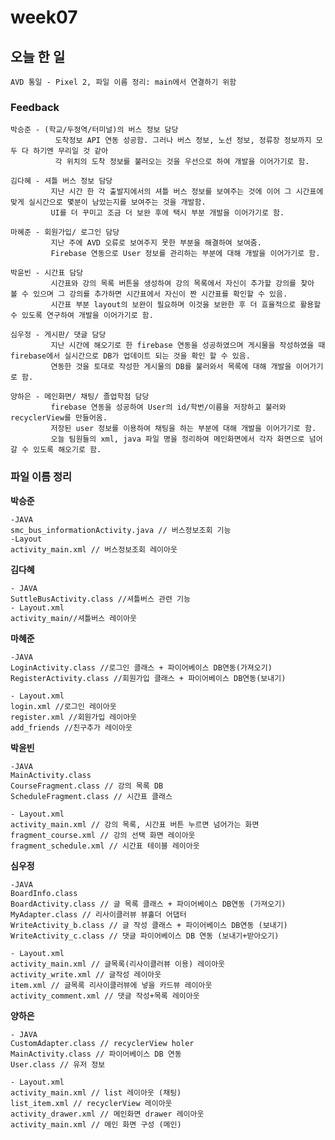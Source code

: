 # week07

## 오늘 한 일

    AVD 통일 - Pixel 2, 파일 이름 정리: main에서 연결하기 위함

### Feedback

    박승준 - (학교/두정역/터미널)의 버스 정보 담당
              도착정보 API 연동 성공함. 그러나 버스 정보, 노선 정보, 정류장 정보까지 모두 다 하기엔 무리일 것 같아 
              각 위치의 도착 정보를 불러오는 것을 우선으로 하여 개발을 이어가기로 함. 
    
    김다혜 - 셔틀 버스 정보 담당
             지난 시간 한 각 출발지에서의 셔틀 버스 정보를 보여주는 것에 이어 그 시간표에 맞게 실시간으로 몇분이 남았는지를 보여주는 것을 개발함.
             UI를 더 꾸미고 조금 더 보완 후에 택시 부분 개발을 이어가기로 함.
    
    마혜준 - 회원가입/ 로그인 담당
             지난 주에 AVD 오류로 보여주지 못한 부분을 해결하여 보여줌.
             Firebase 연동으로 User 정보를 관리하는 부분에 대해 개발을 이어가기로 함.
    
    박윤빈 - 시간표 담당
             시간표와 강의 목록 버튼을 생성하여 강의 목록에서 자신이 추가할 강의를 찾아 볼 수 있으며 그 강의를 추가하면 시간표에서 자신이 짠 시간표를 확인할 수 있음.
             시간표 부분 layout의 보완이 필요하며 이것을 보완한 후 더 효율적으로 활용할 수 있도록 연구하여 개발을 이어가기로 함.
    
    심우정 - 게시판/ 댓글 담당
             지난 시간에 해오기로 한 firebase 연동을 성공하였으며 게시물을 작성하였을 때 firebase에서 실시간으로 DB가 업데이트 되는 것을 확인 할 수 있음. 
             연동한 것을 토대로 작성한 게시물의 DB를 불러와서 목록에 대해 개발을 이어가기로 함.
    
    양하은 - 메인화면/ 채팅/ 졸업학점 담당
             firebase 연동을 성공하여 User의 id/학번/이름을 저장하고 불러와 recyclerView를 만들어옴.
             저장된 user 정보를 이용하여 채팅을 하는 부분에 대해 개발을 이어가기로 함.
             오늘 팀원들의 xml, java 파일 명을 정리하여 메인화면에서 각자 화면으로 넘어갈 수 있도록 해오기로 함.
    
### 파일 이름 정리

**박승준**

    -JAVA
    smc_bus_informationActivity.java // 버스정보조회 기능
    -Layout
    activity_main.xml // 버스정보조회 레이아웃

**김다혜**

    - JAVA
    SuttleBusActivity.class //셔틀버스 관련 기능
    - Layout.xml
    activity_main//셔틀버스 레이아웃

**마혜준**

    -JAVA
    LoginActivity.class //로그인 클래스 + 파이어베이스 DB연동(가져오기)
    RegisterActivity.class //회원가입 클래스 + 파이어베이스 DB연동(보내기)

    - Layout.xml
    login.xml //로그인 레이아웃
    register.xml //회원가입 레이아웃
    add_friends //친구추가 레이아웃
    
**박윤빈**

    -JAVA
    MainActivity.class
    CourseFragment.class // 강의 목록 DB
    ScheduleFragment.class // 시간표 클래스

    - Layout.xml
    activity_main.xml // 강의 목록, 시간표 버튼 누르면 넘어가는 화면
    fragment_course.xml // 강의 선택 화면 레이아웃
    fragment_schedule.xml // 시간표 테이블 레이아웃

**심우정**

    -JAVA
    BoardInfo.class
    BoardActivity.class // 글 목록 클래스 + 파이어베이스 DB연동 (가져오기)
    MyAdapter.class // 리사이클러뷰 뷰홀더 어댑터
    WriteActivity_b.class // 글 작성 클래스 + 파이어베이스 DB연동 (보내기)
    WriteActivity_c.class // 댓글 파이어베이스 DB 연동 (보내기+받아오기)

    - Layout.xml
    activity_main.xml // 글목록(리사이클러뷰 이용) 레이아웃
    activity_write.xml // 글작성 레이아웃
    item.xml // 글목록 리사이클러뷰에 넣을 카드뷰 레이아웃
    activity_comment.xml // 댓글 작성+목록 레이아웃
    
**양하은**
   
    - JAVA
    CustomAdapter.class // recyclerView holer
    MainActivity.class // 파이어베이스 DB 연동
    User.class // 유저 정보 
    
    - Layout.xml
    activity_main.xml // list 레이아웃 (채팅)
    list_item.xml // recyclerView 레이아웃
    activity_drawer.xml // 메인화면 drawer 레이아웃
    activity_main.xml // 메인 화면 구성 (메인)
